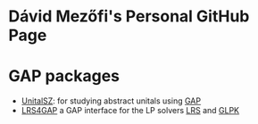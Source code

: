 # Dávid Mezőfi's Personal GitHub Page

# GAP packages

- [UnitalSZ][unitalsz]: for studying abstract unitals using [GAP][gap]
- [LRS4GAP][lrs4gap] a GAP interface for the LP solvers [LRS][lrs] and
  [GLPK][glpk]

[unitalsz]: https://nagygp.github.io/UnitalSZ/
[lrs4gap]: https://github.com/davidmezofi/LRS4GAP
[gap]: https://www.gap-system.org/
[lrs]: http://cgm.cs.mcgill.ca/~avis/C/lrs.html
[glpk]: https://www.gnu.org/software/glpk/
